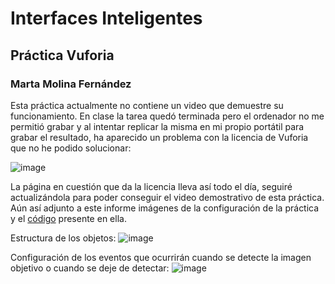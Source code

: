 # Interfaces Inteligentes
## Práctica Vuforia
### Marta Molina Fernández

Esta práctica actualmente no contiene un video que demuestre su funcionamiento. En clase la tarea quedó terminada pero el ordenador no me permitió grabar y al intentar replicar la misma en mi propio portátil para grabar el resultado, ha aparecido un problema con la licencia de Vuforia que no he podido solucionar:

![image](https://user-images.githubusercontent.com/83011996/208214998-c7b965f5-d267-4fe3-a7e6-dbd2c33639bd.png)

La página en cuestión que da la licencia lleva así todo el día, seguiré actualizándola para poder conseguir el video demostrativo de esta práctica. Aún así adjunto a este informe imágenes de la configuración de la práctica y el [código](./cubo.cs) presente en ella.

Estructura de los objetos:
![image](https://user-images.githubusercontent.com/83011996/208214986-5256a843-031c-4add-af24-66c7763f204b.png)

Configuración de los eventos que ocurrirán cuando se detecte la imagen objetivo o cuando se deje de detectar:
![image](https://user-images.githubusercontent.com/83011996/208214973-70553bdf-bc8e-4fb4-9c4c-16c38e9d6bc7.png)
